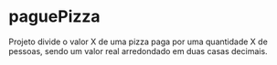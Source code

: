 # paguePizza
Projeto divide o valor X de uma pizza paga por uma quantidade X de pessoas, sendo um valor real arredondado em duas casas decimais.
